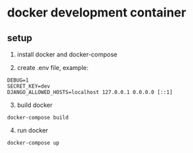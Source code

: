 # docker development container
## setup

1. install docker and docker-compose

2. create .env file, example:
```
DEBUG=1
SECRET_KEY=dev
DJANGO_ALLOWED_HOSTS=localhost 127.0.0.1 0.0.0.0 [::1]
```

3. build docker
```
docker-compose build
```

4. run docker
```
docker-compose up
```
